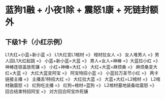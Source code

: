 # 蓝狗1融 + 小夜1除 + 震怒1康 + 死链封额外

## 下级1卡（小红示例）
L1大红+小蓝+新小蓝 =》 L1大红变L1棺材 =》 棺材拉女人 =》 女人堆男人 =》男人回L1大红起跳 =》 小蓝+新小蓝=大蓝 =》 男人+女人=神棒 =》大蓝拉小红 =》 神棒连锁盖放死镰 =》 小红+神棒=大红 =》 大红+大蓝=麻烦桑 =》 麻烦桑变大红+大蓝 =》 大红大蓝变阿宝 =》 阿宝特招小蓝 =》 小蓝拉万圣节小红 =》 两卡链接主播 =》 主播丢1特招大红 =》 大红拉大蓝 =》 大蓝+大红=L2棺材 =》 L2棺材融震怒 =》 红狗吃主播 =》 红狗+棺材=蓝狗 =》 L2棺材墓地装备给震怒 =》 回合结束特招阿宝 =》 对方回合阿宝炸死镰
